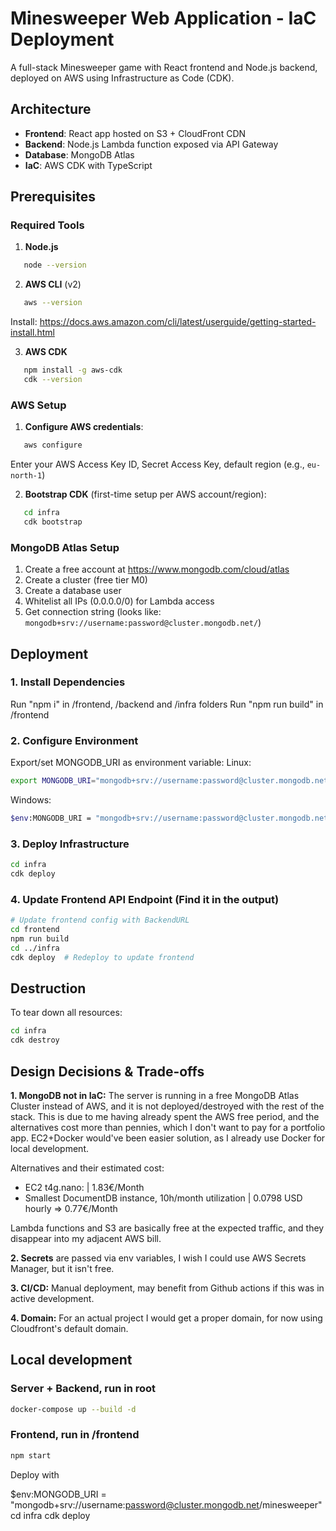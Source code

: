 # Minesweeper Web Application - IaC Deployment

A full-stack Minesweeper game with React frontend and Node.js backend, deployed on AWS using Infrastructure as Code (CDK).

## Architecture

- **Frontend**: React app hosted on S3 + CloudFront CDN
- **Backend**: Node.js Lambda function exposed via API Gateway
- **Database**: MongoDB Atlas
- **IaC**: AWS CDK with TypeScript

## Prerequisites

### Required Tools
1. **Node.js**
```bash
   node --version
```

2. **AWS CLI** (v2)
```bash
   aws --version
```
   Install: https://docs.aws.amazon.com/cli/latest/userguide/getting-started-install.html

3. **AWS CDK**
```bash
   npm install -g aws-cdk
   cdk --version
```

### AWS Setup
1. **Configure AWS credentials**:
```bash
   aws configure
```
   Enter your AWS Access Key ID, Secret Access Key, default region (e.g., `eu-north-1`)

2. **Bootstrap CDK** (first-time setup per AWS account/region):
```bash
   cd infra
   cdk bootstrap
```

### MongoDB Atlas Setup
1. Create a free account at https://www.mongodb.com/cloud/atlas
2. Create a cluster (free tier M0)
3. Create a database user
4. Whitelist all IPs (0.0.0.0/0) for Lambda access
5. Get connection string (looks like: `mongodb+srv://username:password@cluster.mongodb.net/`)


## Deployment

### 1. Install Dependencies
Run "npm i" in /frontend, /backend and /infra folders
Run "npm run build" in /frontend

### 2. Configure Environment
Export/set MONGODB_URI as environment variable:
Linux:
```bash
export MONGODB_URI="mongodb+srv://username:password@cluster.mongodb.net/minesweeper?retryWrites=true&w=majority"
```
Windows:
```bash
$env:MONGODB_URI = "mongodb+srv://username:password@cluster.mongodb.net/minesweeper?retryWrites=true&w=majority"
```

### 3. Deploy Infrastructure
```bash
cd infra
cdk deploy
```

### 4. Update Frontend API Endpoint (Find it in the output)

```bash
# Update frontend config with BackendURL
cd frontend
npm run build
cd ../infra
cdk deploy  # Redeploy to update frontend
```

## Destruction

To tear down all resources:
```bash
cd infra
cdk destroy
```

## Design Decisions & Trade-offs

**1. MongoDB not in IaC:** The server is running in a free MongoDB Atlas Cluster instead of AWS, and it is not deployed/destroyed with the rest of the stack. This is due to me having already spent the AWS free period, and the alternatives cost more than pennies, which I don't want to pay for a portfolio app. EC2+Docker would've been easier solution, as I already use Docker for local development.

Alternatives and their estimated cost:
- EC2 t4g.nano: | 1.83€/Month
- Smallest DocumentDB instance, 10h/month utilization | 0.0798 USD hourly => 0.77€/Month

Lambda functions and S3 are basically free at the expected traffic, and they disappear into my adjacent AWS bill. 

**2. Secrets** are passed via env variables, I wish I could use AWS Secrets Manager, but it isn't free.

**3. CI/CD:** Manual deployment, may benefit from Github actions if this was in active development.

**4. Domain:** For an actual project I would get a proper domain, for now using Cloudfront's default domain.


## Local development

### Server + Backend, run in root
```bash
docker-compose up --build -d
```

### Frontend, run in /frontend
```bash
npm start
```


Deploy with

$env:MONGODB_URI = "mongodb+srv://username:password@cluster.mongodb.net/minesweeper"
cd infra
cdk deploy